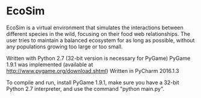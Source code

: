 # EcoSim

EcoSim is a virtual environment that simulates the interactions between different species in the wild, focusing on their food web relationships. The user tries to maintain a balanced ecosystem for as long as possible, without any populations growing too large or too small.

Written with Python 2.7 (32-bit version is necessary for PyGame)
PyGame 1.9.1 was implemented (available at http://www.pygame.org/download.shtml)
Written in PyCharm 2016.1.3

To compile and run, install PyGame 1.9.1, make sure you have a 32-bit Python 2.7 interpreter, and use the command "python main.py".
